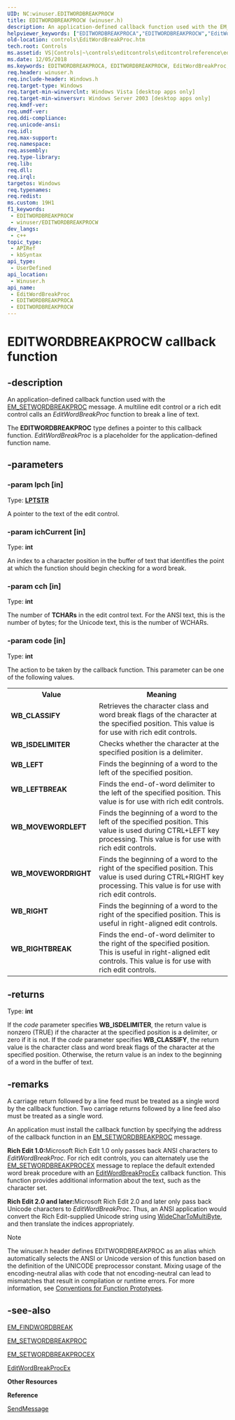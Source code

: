 ```yaml
---
UID: NC:winuser.EDITWORDBREAKPROCW
title: EDITWORDBREAKPROCW (winuser.h)
description: An application-defined callback function used with the EM_SETWORDBREAKPROC message.
helpviewer_keywords: ["EDITWORDBREAKPROCA","EDITWORDBREAKPROCW","EditWordBreakProc","EditWordBreakProc callback","EditWordBreakProc callback function [Windows Controls]","WB_CLASSIFY","WB_ISDELIMITER","WB_LEFT","WB_LEFTBREAK","WB_MOVEWORDLEFT","WB_MOVEWORDRIGHT","WB_RIGHT","WB_RIGHTBREAK","_win32_EditWordBreakProc","_win32_EditWordBreakProc_cpp","controls.EditWordBreakProc","controls._win32_EditWordBreakProc","winuser/EDITWORDBREAKPROCA","winuser/EDITWORDBREAKPROCW","winuser/EditWordBreakProc"]
old-location: controls\EditWordBreakProc.htm
tech.root: Controls
ms.assetid: VS|Controls|~\controls\editcontrols\editcontrolreference\editcontrolfunctions\editwordbreakproc.htm
ms.date: 12/05/2018
ms.keywords: EDITWORDBREAKPROCA, EDITWORDBREAKPROCW, EditWordBreakProc, EditWordBreakProc callback, EditWordBreakProc callback function [Windows Controls], WB_CLASSIFY, WB_ISDELIMITER, WB_LEFT, WB_LEFTBREAK, WB_MOVEWORDLEFT, WB_MOVEWORDRIGHT, WB_RIGHT, WB_RIGHTBREAK, _win32_EditWordBreakProc, _win32_EditWordBreakProc_cpp, controls.EditWordBreakProc, controls._win32_EditWordBreakProc, winuser/EDITWORDBREAKPROCA, winuser/EDITWORDBREAKPROCW, winuser/EditWordBreakProc
req.header: winuser.h
req.include-header: Windows.h
req.target-type: Windows
req.target-min-winverclnt: Windows Vista [desktop apps only]
req.target-min-winversvr: Windows Server 2003 [desktop apps only]
req.kmdf-ver: 
req.umdf-ver: 
req.ddi-compliance: 
req.unicode-ansi: 
req.idl: 
req.max-support: 
req.namespace: 
req.assembly: 
req.type-library: 
req.lib: 
req.dll: 
req.irql: 
targetos: Windows
req.typenames: 
req.redist: 
ms.custom: 19H1
f1_keywords:
 - EDITWORDBREAKPROCW
 - winuser/EDITWORDBREAKPROCW
dev_langs:
 - c++
topic_type:
 - APIRef
 - kbSyntax
api_type:
 - UserDefined
api_location:
 - Winuser.h
api_name:
 - EditWordBreakProc
 - EDITWORDBREAKPROCA
 - EDITWORDBREAKPROCW
---
```


# EDITWORDBREAKPROCW callback function


## -description

An application-defined callback function used with the <a href="https://docs.microsoft.com/windows/desktop/Controls/em-setwordbreakproc">EM_SETWORDBREAKPROC</a> message. A multiline edit control or a rich edit control calls an <i>EditWordBreakProc</i> function to break a line of text.

The <b>EDITWORDBREAKPROC</b> type defines a pointer to this callback function. <i>EditWordBreakProc</i> is a placeholder for the application-defined function name.

## -parameters

### -param lpch [in]

Type: <b><a href="https://docs.microsoft.com/windows/desktop/WinProg/windows-data-types">LPTSTR</a></b>

A pointer to the text of the edit control.

### -param ichCurrent [in]

Type: <b>int</b>

An index to a character position in the buffer of text that identifies the point at which the function should begin checking for a word break.

### -param cch [in]

Type: <b>int</b>

The number of 
					<b>TCHARs</b> in the edit control text. For the ANSI text, this is the number of bytes; for the Unicode text, this is the number of WCHARs.

### -param code [in]

Type: <b>int</b>

The action to be taken by the callback function. This parameter can be one of the following values. 

<table>
<tr>
<th>Value</th>
<th>Meaning</th>
</tr>
<tr>
<td width="40%"><a id="WB_CLASSIFY"></a><a id="wb_classify"></a><dl>
<dt><b>WB_CLASSIFY</b></dt>
</dl>
</td>
<td width="60%">
Retrieves the character class and word break flags of the character at the specified position. This value is for use with rich edit controls.

</td>
</tr>
<tr>
<td width="40%"><a id="WB_ISDELIMITER"></a><a id="wb_isdelimiter"></a><dl>
<dt><b>WB_ISDELIMITER</b></dt>
</dl>
</td>
<td width="60%">
Checks whether the character at the specified position is a delimiter.

</td>
</tr>
<tr>
<td width="40%"><a id="WB_LEFT"></a><a id="wb_left"></a><dl>
<dt><b>WB_LEFT</b></dt>
</dl>
</td>
<td width="60%">
Finds the beginning of a word to the left of the specified position.

</td>
</tr>
<tr>
<td width="40%"><a id="WB_LEFTBREAK"></a><a id="wb_leftbreak"></a><dl>
<dt><b>WB_LEFTBREAK</b></dt>
</dl>
</td>
<td width="60%">
Finds the end-of-word delimiter to the left of the specified position. This value is for use with rich edit controls.

</td>
</tr>
<tr>
<td width="40%"><a id="WB_MOVEWORDLEFT"></a><a id="wb_movewordleft"></a><dl>
<dt><b>WB_MOVEWORDLEFT</b></dt>
</dl>
</td>
<td width="60%">
Finds the beginning of a word to the left of the specified position. This value is used during CTRL+LEFT key processing. This value is for use with rich edit controls.

</td>
</tr>
<tr>
<td width="40%"><a id="WB_MOVEWORDRIGHT"></a><a id="wb_movewordright"></a><dl>
<dt><b>WB_MOVEWORDRIGHT</b></dt>
</dl>
</td>
<td width="60%">
Finds the beginning of a word to the right of the specified position. This value is used during CTRL+RIGHT key processing. This value is for use with rich edit controls.

</td>
</tr>
<tr>
<td width="40%"><a id="WB_RIGHT"></a><a id="wb_right"></a><dl>
<dt><b>WB_RIGHT</b></dt>
</dl>
</td>
<td width="60%">
Finds the beginning of a word to the right of the specified position. This is useful in right-aligned edit controls.

</td>
</tr>
<tr>
<td width="40%"><a id="WB_RIGHTBREAK"></a><a id="wb_rightbreak"></a><dl>
<dt><b>WB_RIGHTBREAK</b></dt>
</dl>
</td>
<td width="60%">
Finds the end-of-word delimiter to the right of the specified position. This is useful in right-aligned edit controls. This value is for use with rich edit controls.

</td>
</tr>
</table>

## -returns

Type: <b>int</b>

If the 
						<i>code</i> parameter specifies <b>WB_ISDELIMITER</b>, the return value is nonzero (TRUE) if the character at the specified position is a delimiter, or zero if it is not. If the 
						<i>code</i> parameter specifies <b>WB_CLASSIFY</b>, the return value is the character class and word break flags of the character at the specified position. Otherwise, the return value is an index to the beginning of a word in the buffer of text.

## -remarks

A carriage return followed by a line feed must be treated as a single word by the callback function. Two carriage returns followed by a line feed also must be treated as a single word. 

An application must install the callback function by specifying the address of the callback function in an <a href="https://docs.microsoft.com/windows/desktop/Controls/em-setwordbreakproc">EM_SETWORDBREAKPROC</a> message. 

<b>Rich Edit 1.0:</b>Microsoft Rich Edit 1.0 only passes back ANSI characters to <i>EditWordBreakProc</i>. For rich edit controls, you can alternately use the <a href="https://docs.microsoft.com/windows/desktop/Controls/em-setwordbreakprocex">EM_SETWORDBREAKPROCEX</a> message to replace the default extended word break procedure with an <a href="https://docs.microsoft.com/windows/desktop/api/richedit/nc-richedit-editwordbreakprocex">EditWordBreakProcEx</a> callback function. This function provides additional information about the text, such as the character set. 

<b>Rich Edit 2.0 and later:</b>Microsoft Rich Edit 2.0 and later only pass back Unicode characters to <i>EditWordBreakProc</i>. Thus, an ANSI application would convert the Rich Edit-supplied Unicode string using <a href="https://docs.microsoft.com/windows/desktop/api/stringapiset/nf-stringapiset-widechartomultibyte">WideCharToMultiByte</a>, and then translate the indices appropriately. 





> [!NOTE]
> The winuser.h header defines EDITWORDBREAKPROC as an alias which automatically selects the ANSI or Unicode version of this function based on the definition of the UNICODE preprocessor constant. Mixing usage of the encoding-neutral alias with code that not encoding-neutral can lead to mismatches that result in compilation or runtime errors. For more information, see [Conventions for Function Prototypes](/windows/win32/intl/conventions-for-function-prototypes).

## -see-also

<a href="https://docs.microsoft.com/windows/desktop/Controls/em-findwordbreak">EM_FINDWORDBREAK</a>



<a href="https://docs.microsoft.com/windows/desktop/Controls/em-setwordbreakproc">EM_SETWORDBREAKPROC</a>



<a href="https://docs.microsoft.com/windows/desktop/Controls/em-setwordbreakprocex">EM_SETWORDBREAKPROCEX</a>



<a href="https://docs.microsoft.com/windows/desktop/api/richedit/nc-richedit-editwordbreakprocex">EditWordBreakProcEx</a>



<b>Other Resources</b>



<b>Reference</b>



<a href="https://docs.microsoft.com/windows/desktop/api/winuser/nf-winuser-sendmessage">SendMessage</a>

